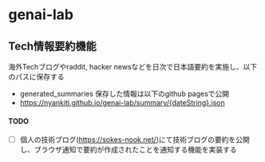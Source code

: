 # genai-lab

## Tech情報要約機能
海外Techブログやraddit, hacker newsなどを日次で日本語要約を実施し、以下のパスに保存する
- generated_summaries
保存した情報は以下のgithub pagesで公開
- https://nyankiti.github.io/genai-lab/summary/{dateString}.json

#### TODO
- [ ] 個人の技術ブログ(https://sokes-nook.net/)にて技術ブログの要約を公開し、ブラウザ通知で要約が作成されたことを通知する機能を実装する